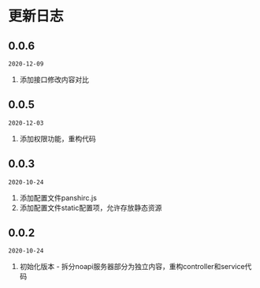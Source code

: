 # 更新日志

## 0.0.6

`2020-12-09`

1. 添加接口修改内容对比

## 0.0.5

`2020-12-03`

1. 添加权限功能，重构代码

## 0.0.3 

`2020-10-24`

1. 添加配置文件panshirc.js
2. 添加配置文件static配置项，允许存放静态资源

## 0.0.2 

`2020-10-24`

1. 初始化版本 - 拆分noapi服务器部分为独立内容，重构controller和service代码